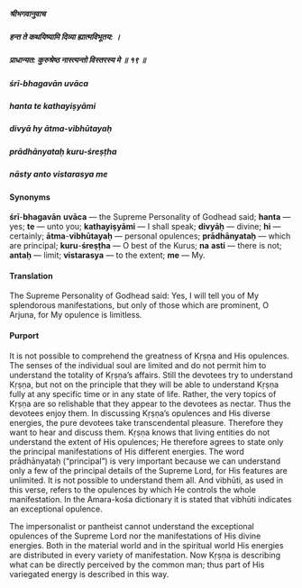 ##### श्रीभगवानुवाच
##### हन्त ते कथयिष्यामि दिव्या ह्यात्मविभूतय: ।
##### प्राधान्यत: कुरुश्रेष्ठ नास्त्यन्तो विस्तरस्य मे ॥ १९ ॥

##### śrī-bhagavān uvāca
##### hanta te kathayiṣyāmi
##### divyā hy ātma-vibhūtayaḥ
##### prādhānyataḥ kuru-śreṣṭha
##### nāsty anto vistarasya me

#### Synonyms

**śrī**-**bhagavān** **uvāca** — the Supreme Personality of Godhead said; **hanta** — yes; **te** — unto you; **kathayiṣyāmi** — I shall speak; **divyāḥ** — divine; **hi** — certainly; **ātma**-**vibhūtayaḥ** — personal opulences; **prādhānyataḥ** — which are principal; **kuru**-**śreṣṭha** — O best of the Kurus; **na** **asti** — there is not; **antaḥ** — limit; **vistarasya** — to the extent; **me** — My.

#### Translation

The Supreme Personality of Godhead said: Yes, I will tell you of My splendorous manifestations, but only of those which are prominent, O Arjuna, for My opulence is limitless.

#### Purport

It is not possible to comprehend the greatness of Kṛṣṇa and His opulences. The senses of the individual soul are limited and do not permit him to understand the totality of Kṛṣṇa’s affairs. Still the devotees try to understand Kṛṣṇa, but not on the principle that they will be able to understand Kṛṣṇa fully at any specific time or in any state of life. Rather, the very topics of Kṛṣṇa are so relishable that they appear to the devotees as nectar. Thus the devotees enjoy them. In discussing Kṛṣṇa’s opulences and His diverse energies, the pure devotees take transcendental pleasure. Therefore they want to hear and discuss them. Kṛṣṇa knows that living entities do not understand the extent of His opulences; He therefore agrees to state only the principal manifestations of His different energies. The word prādhānyataḥ (“principal”) is very important because we can understand only a few of the principal details of the Supreme Lord, for His features are unlimited. It is not possible to understand them all. And vibhūti, as used in this verse, refers to the opulences by which He controls the whole manifestation. In the Amara-kośa dictionary it is stated that vibhūti indicates an exceptional opulence.

The impersonalist or pantheist cannot understand the exceptional opulences of the Supreme Lord nor the manifestations of His divine energies. Both in the material world and in the spiritual world His energies are distributed in every variety of manifestation. Now Kṛṣṇa is describing what can be directly perceived by the common man; thus part of His variegated energy is described in this way.